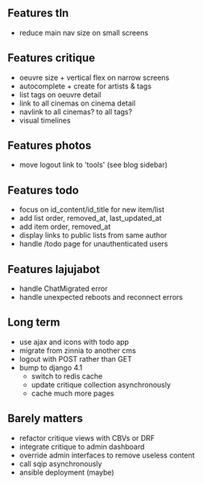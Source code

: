 ## Features tln

- reduce main nav size on small screens


## Features critique

- oeuvre size + vertical flex on narrow screens
- autocomplete + create for artists & tags
- list tags on oeuvre detail
- link to all cinemas on cinema detail
- navlink to all cinemas? to all tags?
- visual timelines


## Features photos

- move logout link to 'tools' (see blog sidebar)


## Features todo

- focus on id_content/id_title for new item/list
- add list order, removed_at, last_updated_at
- add item order, removed_at
- display links to public lists from same author
- handle /todo page for unauthenticated users


## Features lajujabot

- handle ChatMigrated error
- handle unexpected reboots and reconnect errors


## Long term

- use ajax and icons with todo app
- migrate from zinnia to another cms
- logout with POST rather than GET
- bump to django 4.1
    - switch to redis cache
    - update critique collection asynchronously
    - cache much more pages


## Barely matters

- refactor critique views with CBVs or DRF
- integrate critique to admin dashboard
- override admin interfaces to remove useless content
- call sqip asynchronously
- ansible deployment (maybe)
